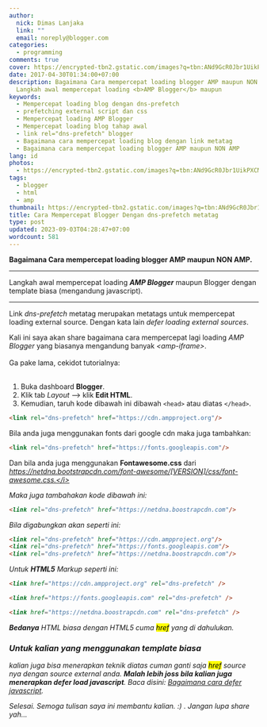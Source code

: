 ```yaml
---
author:
  nick: Dimas Lanjaka
  link: ""
  email: noreply@blogger.com
categories:
  - programming
comments: true
cover: https://encrypted-tbn2.gstatic.com/images?q=tbn:ANd9GcR0Jbr1UikPXCMcKYhYI8In9l8ajc_-DJiJInkoPOmc0t4Vi3zz
date: 2017-04-30T01:34:00+07:00
description: Bagaimana Cara mempercepat loading blogger AMP maupun NON AMP.
  Langkah awal mempercepat loading <b>AMP Blogger</b> maupun
keywords:
  - Mempercepat loading blog dengan dns-prefetch
  - prefetching external script dan css
  - Mempercepat loading AMP Blogger
  - Mempercepat loading blog tahap awal
  - link rel="dns-prefetch" blogger
  - Bagaimana cara mempercepat loading blog dengan link metatag
  - Bagaimana cara mempercepat loading blogger AMP maupun NON AMP
lang: id
photos:
  - https://encrypted-tbn2.gstatic.com/images?q=tbn:ANd9GcR0Jbr1UikPXCMcKYhYI8In9l8ajc_-DJiJInkoPOmc0t4Vi3zz
tags:
  - blogger
  - html
  - amp
thumbnail: https://encrypted-tbn2.gstatic.com/images?q=tbn:ANd9GcR0Jbr1UikPXCMcKYhYI8In9l8ajc_-DJiJInkoPOmc0t4Vi3zz
title: Cara Mempercepat Blogger Dengan dns-prefetch metatag
type: post
updated: 2023-09-03T04:28:47+07:00
wordcount: 581
---
```


<b>Bagaimana Cara mempercepat loading blogger AMP maupun NON AMP.</b>

* * * * *
Langkah awal mempercepat loading ___AMP Blogger___ maupun Blogger dengan template biasa (mengandung javascript).
* * * * *

Link <i>dns-prefetch</i> metatag merupakan metatags untuk mempercepat
loading external source. Dengan kata lain <i>defer loading external sources</i>.

Kali ini saya akan share bagaimana cara mempercepat lagi loading
<i>AMP Blogger</i> yang biasanya mengandung banyak
<i>&lt;amp-iframe&gt;</i>.<br><br>Ga pake lama, cekidot tutorialnya:<br><br>

1. Buka dashboard <i class="fa fa-blogger"></i> <b>Blogger</b>.
2. Klik tab <i>Layout</i> --&gt; klik <b>Edit HTML</b>.
3. Kemudian, taruh kode dibawah ini dibawah `<head>` atau diatas `</head>`.

```html
<link rel="dns-prefetch" href="https://cdn.ampproject.org"/>
```

Bila anda juga menggunakan fonts dari google cdn maka juga tambahkan:

```html
<link rel="dns-prefetch" href="https://fonts.googleapis.com"/>
```

Dan bila anda juga menggunakan <b>Fontawesome.css</b> dari
<i>https://netdna.bootstrapcdn.com/font-awesome/[VERSION]/css/font-awesome.css.</i>

Maka juga tambahakan kode dibawah ini:

```html
<link rel="dns-prefetch" href="https://netdna.boostrapcdn.com"/>
```

Bila digabungkan akan seperti ini:

```html
<link rel="dns-prefetch" href="https://cdn.ampproject.org"/>
<link rel="dns-prefetch" href="https://fonts.googleapis.com"/>
<link rel="dns-prefetch" href="https://netdna.boostrapcdn.com"/>
```

Untuk <b>HTML5</b> Markup seperti ini:

```html
<link href="https://cdn.ampproject.org" rel="dns-prefetch" />
```
```html
<link href="https://fonts.googleapis.com" rel="dns-prefetch" />
```
```html
<link href="https://netdna.boostrapcdn.com" rel="dns-prefetch" />
```

<b>Bedanya</b> HTML biasa dengan HTML5 cuma <mark>href</mark> yang di
dahulukan.

### Untuk kalian yang menggunakan template biasa

kalian juga bisa menerapkan teknik diatas cuman ganti saja <mark>href</mark> source nya dengan source external anda. <b>Malah lebih joss bila kalian juga menerapkan defer load javascript</b>. Baca
disini: <a href="https://webmanajemen.com/search?q=defer+javascript">Bagaimana cara defer javascript</a>.

Selesai. Semoga tulisan saya ini membantu kalian. :) . Jangan lupa
share yah...
